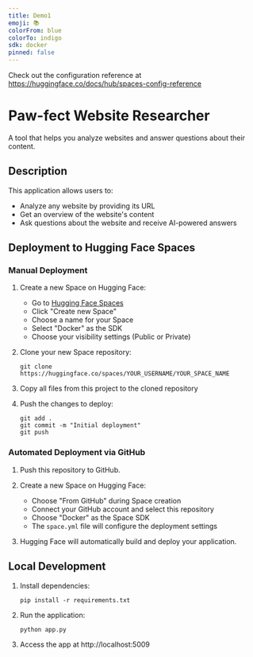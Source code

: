 ```yaml
---
title: Demo1
emoji: 📚
colorFrom: blue
colorTo: indigo
sdk: docker
pinned: false
---
```


Check out the configuration reference at https://huggingface.co/docs/hub/spaces-config-reference

# Paw-fect Website Researcher

A tool that helps you analyze websites and answer questions about their content.

## Description

This application allows users to:
- Analyze any website by providing its URL
- Get an overview of the website's content
- Ask questions about the website and receive AI-powered answers

## Deployment to Hugging Face Spaces

### Manual Deployment

1. Create a new Space on Hugging Face:
   - Go to [Hugging Face Spaces](https://huggingface.co/spaces)
   - Click "Create new Space"
   - Choose a name for your Space
   - Select "Docker" as the SDK
   - Choose your visibility settings (Public or Private)

2. Clone your new Space repository:
   ```
   git clone https://huggingface.co/spaces/YOUR_USERNAME/YOUR_SPACE_NAME
   ```

3. Copy all files from this project to the cloned repository

4. Push the changes to deploy:
   ```
   git add .
   git commit -m "Initial deployment"
   git push
   ```

### Automated Deployment via GitHub

1. Push this repository to GitHub.

2. Create a new Space on Hugging Face:
   - Choose "From GitHub" during Space creation
   - Connect your GitHub account and select this repository
   - Choose "Docker" as the Space SDK
   - The `space.yml` file will configure the deployment settings

3. Hugging Face will automatically build and deploy your application.

## Local Development

1. Install dependencies:
   ```
   pip install -r requirements.txt
   ```

2. Run the application:
   ```
   python app.py
   ```

3. Access the app at http://localhost:5009
